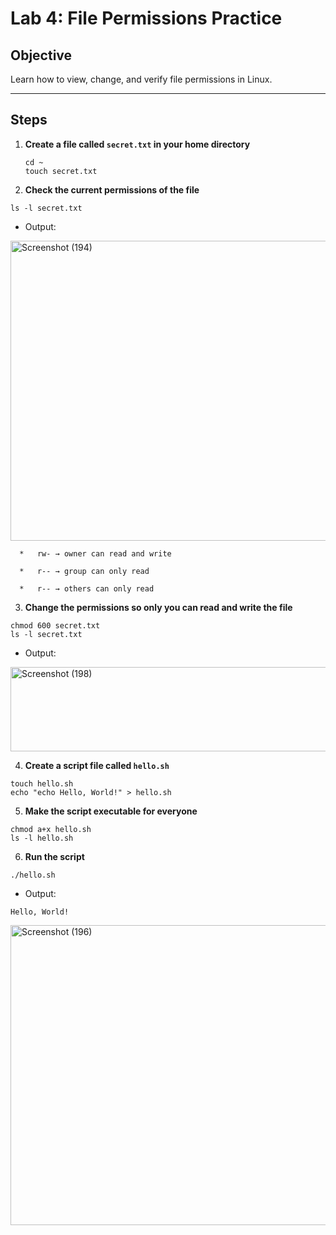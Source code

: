 # Lab 4: File Permissions Practice

## Objective
Learn how to view, change, and verify file permissions in Linux.

---

## Steps

1. **Create a file called `secret.txt` in your home directory**
   ```
   cd ~
   touch secret.txt
   ```
2. **Check the current permissions of the file**
```
ls -l secret.txt
```
-   Output:

<img width="734" height="480" alt="Screenshot (194)" src="https://github.com/user-attachments/assets/de2a2f3c-4239-43ba-b33e-b9071204c55f" />

      *   rw- → owner can read and write

      *   r-- → group can only read

      *   r-- → others can only read

3. **Change the permissions so only you can read and write the file**
```
chmod 600 secret.txt
ls -l secret.txt
```
- Output:

<img width="736" height="135" alt="Screenshot (198)" src="https://github.com/user-attachments/assets/734b8e40-771d-487b-a0e0-eeddee001669" />

4. **Create a script file called `hello.sh`**
```
touch hello.sh
echo "echo Hello, World!" > hello.sh
```
5. **Make the script executable for everyone**
```
chmod a+x hello.sh
ls -l hello.sh
```
6. **Run the script**
```
./hello.sh
```
-   Output:
```
Hello, World!
```

<img width="734" height="480" alt="Screenshot (196)" src="https://github.com/user-attachments/assets/5f22e449-308d-4560-ad97-b6c7a0f85845" />
